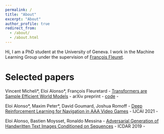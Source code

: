 ```yaml
---
permalink: /
title: "About"
excerpt: "About"
author_profile: true
redirect_from: 
  - /about/
  - /about.html
---
```


Hi, I am a PhD student at the University of Geneva. 
I work in the Machine Learning Group under the supervision of [François 
Fleuret](https://fleuret.org/francois/about.html). 

# Selected papers

Vincent Micheli\*, Eloi Alonso\*, François Fleuretard - [Transformers are Sample Efficient World Models](https://arxiv.org/pdf/2209.00588) - arXiv preprint - [code](https://github.com/eloialonso/iris) - <a href="citation/transformers-are-sample-efficient-world-models" ><i class="fa fa-quote-right fa-xs" aria-hidden="true" style="text-decoration: none; color: black;"></i></a>

Eloi Alonso\*, Maxim Peter\*, David Goumard, Joshua Romoff - [Deep Reinforcement Learning for Navigation in AAA Video Games](https://www.ijcai.org/proceedings/2021/0294.pdf) - IJCAI 2021 - <a href="citation/deep-reinforcement-learning-for-navigation-in-aaa-video-games" ><i class="fa fa-quote-right fa-xs" aria-hidden="true" style="text-decoration: none; color: black;"></i></a>

Eloi Alonso, Bastien Moysset, Ronaldo Messina - [Adversarial Generation of Handwritten Text Images Conditioned on Sequences](https://ieeexplore.ieee.org/stamp/stamp.jsp?tp=&arnumber=8977950) - ICDAR 2019 - <a href="citation/adversarial-generation-of-handwritten-text-images-conditioned-on-sequences" ><i class="fa fa-quote-right fa-xs" aria-hidden="true" style="text-decoration: none; color: black;"></i></a>
